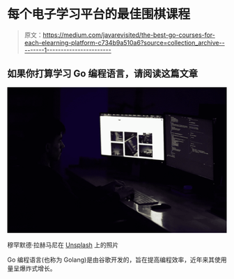 # 每个电子学习平台的最佳围棋课程

> 原文：<https://medium.com/javarevisited/the-best-go-courses-for-each-elearning-platform-c734b9a510a6?source=collection_archive---------1----------------------->

## 如果你打算学习 Go 编程语言，请阅读这篇文章

![](img/4e1f71d4dc522ca9f25ac17bf7c0be5b.png)

穆罕默德·拉赫马尼在 [Unsplash](https://unsplash.com/s/photos/go-programming-language?utm_source=unsplash&utm_medium=referral&utm_content=creditCopyText) 上的照片

Go 编程语言(也称为 Golang)是由谷歌开发的，旨在提高编程效率，近年来其使用量呈爆炸式增长。